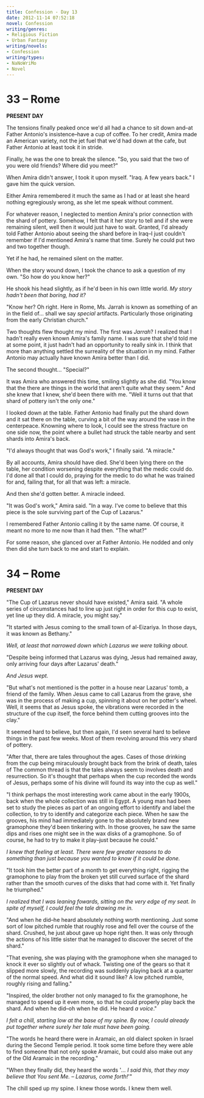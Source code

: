 ```yaml
---
title: Confession - Day 13
date: 2012-11-14 07:52:18
novel: Confession
writing/genres:
- Religious Fiction
- Urban Fantasy
writing/novels:
- Confession
writing/types:
- NaNoWriMo
- Novel
---
```

# 33 – Rome
**PRESENT DAY**

The tensions finally peaked once we'd all had a chance to sit down and–at Father Antonio's insistence–have a cup of coffee. To her credit, Amira made an American variety, not the jet fuel that we'd had down at the cafe, but Father Antonio at least took it in stride.

Finally, he was the one to break the silence. "So, you said that the two of you were old friends? Where did you meet?"

<!--more-->

When Amira didn't answer, I took it upon myself. "Iraq. A few years back." I gave him the quick version.

Either Amira remembered it much the same as I had or at least she heard nothing egregiously wrong, as she let me speak without comment.

For whatever reason, I neglected to mention Amira's prior connection with the shard of pottery. Somehow, I felt that it her story to tell and if she were remaining silent, well then it would just have to wait. Granted, I'd already told Father Antonio about seeing the shard before in Iraq–I just couldn't remember if I'd mentioned Amira's name that time. Surely he could put two and two together though.

Yet if he had, he remained silent on the matter.

When the story wound down, I took the chance to ask a question of my own. "So how do you know her?"

He shook his head slightly, as if he'd been in his own little world. *My story hadn't been *that* boring, had it?*

"Know her? Oh right. Here in Rome, Ms. Jarrah is known as something of an in the field of... shall we say *special* artifacts. Particularly those originating from the early Christian church."

Two thoughts flew thought my mind. The first was *Jarrah*? I realized that I hadn't really even known Amira's family name. I was sure that she'd told me at some point, it just hadn't had an opportunity to really sink in. I think that more than anything settled the surreality of the situation in my mind. Father Antonio may actually have known Amira better than I did.

The second thought... "Special?"

It was Amira who answered this time, smiling slightly as she did. "You know that the there are things in the world that aren't quite what they seem." And she knew that I knew, she'd been there with me. "Well it turns out that that shard of pottery isn't the only one."

I looked down at the table. Father Antonio had finally put the shard down and it sat there on the table, curving a bit of the way around the vase in the centerpeace. Knowning where to look, I could see the stress fracture on one side now, the point where a bullet had struck the table nearby and sent shards into Amira's back.

"I'd always thought that was God's work," I finally said. "A miracle."

By all accounts, Amira should have died. She'd been lying there on the table, her condition worsening despite everything that the medic could do. I'd done all that I could do, praying for the medic to do what he was trained for and, failing that, for all that was left: a miracle.

And then she'd gotten better. A miracle indeed.

"It was God's work," Amira said. "In a way. I've come to believe that this piece is the sole surviving part of the Cup of Lazarus."

I remembered Father Antonio calling it by the same name. Of course, it meant no more to me now than it had then. "The what?"

For some reason, she glanced over at Father Antonio. He nodded and only then did she turn back to me and start to explain.

# 34 – Rome
**PRESENT DAY**

"The Cup of Lazarus never should have existed," Amira said. "A whole series of circumstances had to line up just right in order for this cup to exist, yet line up they did. A miracle, you might say."

"It started with Jesus coming to the small town of al-Eizariya. In those days, it was known as Bethany."

*Well, at least that narrowed down which Lazarus we were talking about.*

"Despite being informed that Lazarus was dying, Jesus had remained away, only arriving four days after Lazarus' death."

*And Jesus wept.*

"But what's not mentioned is the potter in a house near Lazarus' tomb, a friend of the family. When Jesus came to call Lazarus from the grave, she was in the process of making a cup, spinning it about on her potter's wheel. Well, it seems that as Jesus spoke, the vibrations were recorded in the structure of the cup itself, the force behind them cutting grooves into the clay."

It seemed hard to believe, but then again, I'd seen several hard to believe things in the past few weeks. Most of them revolving around this very shard of pottery.

"After that, there are tales throughout the ages. Cases of those drinking from the cup being miraculously brought back from the brink of death, tales of The common thread is that the tales always seem to involves death and resurrection. So it's thought that perhaps when the cup recorded the words of Jesus, perhaps some of his divine will found its way into the cup as well."

"I think perhaps the most interesting work came about in the early 1900s, back when the whole collection was still in Egypt. A young man had been set to study the pieces as part of an ongoing effort to identify and label the collection, to try to identify and categorize each piece. When he saw the grooves, his mind had immediately gone to the absolutely brand new gramophone they'd been tinkering with. In those grooves, he saw the same dips and rises one might see in the wax disks of a gramophone. So of course, he had to try to make it play–just because he could."

*I knew that feeling at least. There were few greater reasons to do something than just because you wanted to know if it could be done.*

"It took him the better part of a month to get everything right, rigging the gramophone to play from the broken yet still curved surface of the shard rather than the smooth curves of the disks that had come with it. Yet finally he triumphed."

*I realized that I was leaning fowards, sitting on the very edge of my seat. In spite of myself, I could feel the tale drawing me in.*

"And when he did–he heard absolutely nothing worth mentioning. Just some sort of low pitched rumble that roughly rose and fell over the course of the shard. Crushed, he just about gave up hope right then. It was only through the actions of his little sister that he managed to discover the secret of the shard."

"That evening, she was playing with the gramophone when she managed to knock it ever so slightly out of whack. Twisting one of the gears so that it slipped more slowly, the recording was suddenly playing back at a quarter of the normal speed. And what did it sound like? A low pitched rumble, roughly rising and falling."

"Inspired, the older brother not only managed to fix the gramophone, he managed to speed up it even more, so that he could properly play back the shard. And when he did–oh when he did. He heard *a voice*."

*I felt a chill, starting low at the base of my spine. By now, I could already put together where surely her tale must have been going.*

"The words he heard there were in Aramaic, an old dialect spoken in Israel during the Second Temple period. It took some time before they were able to find someone that not only spoke Aramaic, but could also make out any of the Old Aramaic in the recording."

"When they finally did, they heard the words '*... I said this, that they may believe that You sent Me. – Lazarus, come forth!*'"

The chill sped up my spine. I knew those words. I knew them well.
